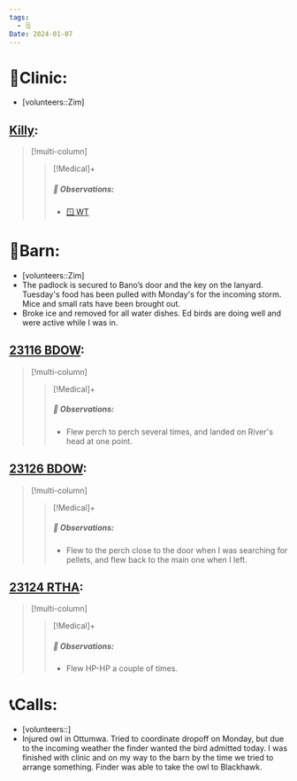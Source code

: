 ```yaml
---
tags:
  - 🗒️
Date: 2024-01-07
---
```


# 🏥Clinic:
- [volunteers::Zim]

## [Killy](../RARE%20Birds/Ed%20Birds/Killy.md):
> [!multi-column]
>
>> [!Medical]+
>> ##### 🔭 Observations:
>> - [🪟 WT](../Admin/Codes/Window%20time.md)

# 🏡Barn:
- [volunteers::Zim]
- The padlock is secured to Bano’s door and the key on the lanyard. Tuesday's food has been pulled with Monday's for the incoming storm. Mice and small rats have been brought out.
- Broke ice and removed for all water dishes. Ed birds are doing well and were active while I was in.

## [23116 BDOW](../RARE%20Birds/23116%20BDOW.md):
> [!multi-column]
>
>> [!Medical]+
>> ##### 🔭 Observations:
>> - Flew perch to perch several times, and landed on River's head at one point.

## [23126 BDOW](../RARE%20Birds/23126%20BDOW.md):
> [!multi-column]
>
>> [!Medical]+
>> ##### 🔭 Observations:
>> - Flew to the perch close to the door when I was searching for pellets, and flew back to the main one when I left.

## [23124 RTHA](../RARE%20Birds/23124%20RTHA.md):
> [!multi-column]
>
>> [!Medical]+
>> ##### 🔭 Observations:
>> - Flew HP-HP a couple of times.

# 📞Calls:
- [volunteers::]
- Injured owl in Ottumwa. Tried to coordinate dropoff on Monday, but due to the incoming weather the finder wanted the bird admitted today. I was finished with clinic and on my way to the barn by the time we tried to arrange something. Finder was able to take the owl to Blackhawk.